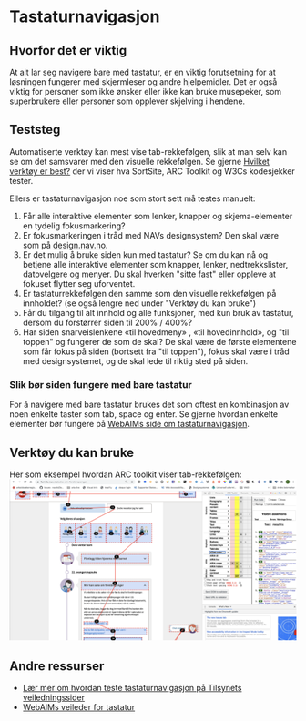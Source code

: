 # Tastaturnavigasjon

## Hvorfor det er viktig
At alt lar seg navigere bare med tastatur, er en viktig forutsetning for at løsningen fungerer med skjermleser og andre hjelpemidler. Det er også viktig for personer som ikke ønsker eller ikke kan bruke musepeker, som superbrukere eller personer som opplever skjelving i hendene.

## Teststeg
Automatiserte verktøy kan mest vise tab-rekkefølgen, slik at man selv kan se om det samsvarer med den visuelle rekkefølgen. Se gjerne [Hvilket verktøy er best?](/hvordan-faa-det-til/UU-testing/automatisert-testing/hvilket-verktøy-er-best.md) der vi viser hva SortSite, ARC Toolkit og W3Cs kodesjekker tester. 

Ellers er tastaturnavigasjon noe som stort sett må testes manuelt:

1. Får alle interaktive elementer som lenker, knapper og skjema-elementer en tydelig fokusmarkering?
2. Er fokusmarkeringen i tråd med NAVs designsystem? Den skal være som på [design.nav.no](https://design.nav.no/).
3. Er det mulig å bruke siden kun med tastatur?  Se om du kan nå og betjene alle interaktive elementer som knapper, lenker, nedtrekkslister, datovelgere og menyer. Du skal hverken "sitte fast" eller oppleve at fokuset flytter seg uforventet.
4. Er tastaturrekkefølgen den samme som den visuelle rekkefølgen på innholdet? (se også lengre ned under "Verktøy du kan bruke")
5. Får du tilgang til alt innhold og alle funksjoner, med kun bruk av tastatur, dersom du forstørrer siden til 200% / 400%? 
6. Har siden snarveislenkene «til hovedmeny» , «til hovedinnhold», og "til toppen" og fungerer de som de skal? De skal være de første elementene som får fokus på siden (bortsett fra "til toppen"), fokus skal være i tråd med designsystemet, og de skal lede til riktig sted på siden.

### Slik bør siden fungere med bare tastatur
For å navigere med bare tastatur brukes det som oftest en kombinasjon av noen enkelte taster som tab, space og enter. Se gjerne hvordan enkelte elementer bør fungere på [WebAIMs side om tastaturnavigasjon](https://webaim.org/techniques/keyboard/#testing). 

## Verktøy du kan bruke
Her som eksempel hvordan ARC toolkit viser tab-rekkefølgen:
![Tabrekkefølge med ARC toolkit](/hvordan-faa-det-til/UU-testing/manuell-testing/tabrekkefolge.png)

## Andre ressurser
* [Lær mer om hvordan teste tastaturnavigasjon på Tilsynets veiledningssider](https://uu.difi.no/krav-og-regelverk/losningsforslag-web/tastaturnavigasjon)
* [WebAIMs veileder for tastatur](https://webaim.org/techniques/keyboard/)
